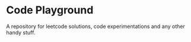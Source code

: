 # Code Playground

A repository for leetcode solutions, code experimentations and any other handy stuff.
